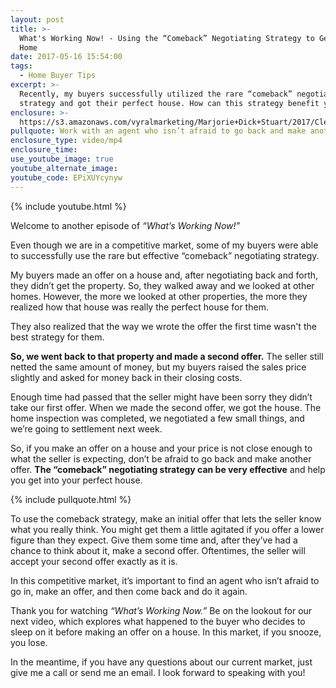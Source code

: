 ```yaml
---
layout: post
title: >-
  What's Working Now! - Using the “Comeback” Negotiating Strategy to Get Your
  Home
date: 2017-05-16 15:54:00
tags:
  - Home Buyer Tips
excerpt: >-
  Recently, my buyers successfully utilized the rare “comeback” negotiation
  strategy and got their perfect house. How can this strategy benefit you?
enclosure: >-
  https://s3.amazonaws.com/vyralmarketing/Marjorie+Dick+Stuart/2017/Cleveland+Park+Real+Estate-+-Comeback-+Negotiating+Strategy.mp4
pullquote: Work with an agent who isn’t afraid to go back and make another offer.
enclosure_type: video/mp4
enclosure_time:
use_youtube_image: true
youtube_alternate_image:
youtube_code: EPiXUYcynyw
---
```



{% include youtube.html %}

Welcome to another episode of&nbsp;*“What’s Working Now!”*

Even though we are in a competitive market, some of my buyers were able to successfully use the rare but effective “comeback” negotiating strategy.

My buyers made an offer on a house and, after negotiating back and forth, they didn’t get the property. So, they walked away and we looked at other homes. However, the more we looked at other properties, the more they realized how that house was really the perfect house for them.

They also realized that the way we wrote the offer the first time wasn't the best strategy for them.

**So, we went back to that property and made a second offer.**&nbsp;The seller still netted the same amount of money, but my buyers raised the sales price slightly and asked for money back in their closing costs.

Enough time had passed that the seller might have been sorry they didn’t take our first offer. When we made the second offer, we got the house. The home inspection was completed, we negotiated a few small things, and we’re going to settlement next week.

So, if you make an offer on a house and your price is not close enough to what the seller is expecting, don’t be afraid to go back and make another offer.&nbsp;**The “comeback” negotiating strategy can be very effective**&nbsp;and help you get into your perfect house.

{% include pullquote.html %}

To use the comeback strategy, make an initial offer that lets the seller know what you really think. You might get them a little agitated if you offer a lower figure than they expect. Give them some time and, after they’ve had a chance to think about it, make a second offer. Oftentimes, the seller will accept your second offer exactly as it is.

In this competitive market, it’s important to find an agent who isn’t afraid to go in, make an offer, and then come back and do it again.

Thank you for watching&nbsp;*“What’s Working Now.”*&nbsp;Be on the lookout for our next video, which explores what happened to the buyer who decides to sleep on it before making an offer on a house. In this market, if you snooze, you lose.

In the meantime, if you have any questions about our current market, just give me a call or send me an email. I look forward to speaking with you!